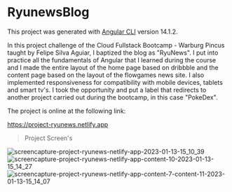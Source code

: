 # RyunewsBlog

This project was generated with [Angular CLI](https://github.com/angular/angular-cli) version 14.1.2.

In this project challenge of the Cloud Fullstack Bootcamp - Warburg Pincus taught by Felipe Silva Aguiar, I baptized the blog as "RyuNews". I put into practice all the fundamentals of Angular that I learned during the course and I made the entire layout of the home page based on dribbble and the content page based on the layout of the flowgames news site. I also implemented responsiveness for compatibility with mobile devices, tablets and smart tv's. I took the opportunity and put a label that redirects to another project carried out during the bootcamp, in this case "PokeDex".

The project is online at the following link:

https://project-ryunews.netlify.app

> Project Screen's

![screencapture-project-ryunews-netlify-app-2023-01-13-15_10_39](https://user-images.githubusercontent.com/61464525/212390642-7b5fc8ba-0b41-422d-859a-6cf554602801.png)
![screencapture-project-ryunews-netlify-app-content-10-2023-01-13-15_14_27](https://user-images.githubusercontent.com/61464525/212391016-c5a9ab76-12dd-4956-82f8-94c9c7654f4f.png)
![screencapture-project-ryunews-netlify-app-content-7-content-11-2023-01-13-15_14_07](https://user-images.githubusercontent.com/61464525/212391022-96d8e14f-6e5a-42f2-a09a-a43df2faf068.png)
